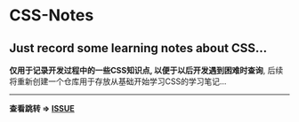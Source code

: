 # CSS-Notes
## Just record some learning notes about CSS...  
**仅用于记录开发过程中的一些CSS知识点, 以便于以后开发遇到困难时查询**, 后续将重新创建一个仓库用于存放从基础开始学习CSS的学习笔记...

---
**查看跳转 => <a href='https://github.com/Douc1998/CSS-Notes/issues'>ISSUE</a>**